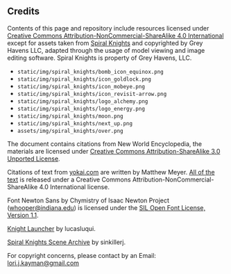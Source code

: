 
## Credits

Contents of this page and repository include resources licensed under [Creative Commons Attribution-NonCommercial-ShareAlike 4.0 International](https://creativecommons.org/licenses/by-nc-sa/4.0/) except for assets taken from [Spiral Knights](https://wiki.spiralknights.com/Spiral_Knights) and copyrighted by Grey Havens LLC, adapted through the usage of model viewing and image editing software. Spiral Knights is property of Grey Havens, LLC.

- `static/img/spiral_knights/bomb_icon_equinox.png`
- `static/img/spiral_knights/icon_goldlock.png`
- `static/img/spiral_knights/icon_mobeye.png`
- `static/img/spiral_knights/icon_revisit-arrow.png`
- `static/img/spiral_knights/logo_alchemy.png`
- `static/img/spiral_knights/logo_energy.png`
- `static/img/spiral_knights/moon.png`
- `static/img/spiral_knights/next_up.png`
- `assets/img/spiral_knights/over.png`


The document contains citations from New World Encyclopedia, the materials are licensed under [Creative Commons Attribution-ShareAlike 3.0 Unported License](https://www.newworldencyclopedia.org/entry/New%20World%20Encyclopedia:Creative_Commons_CC-by-sa_3.0).

Citations of text from [yokai.com](https://yokai.com) are written by Matthew Meyer. [All of the text](https://yokai.com/copyright/) is released under a Creative Commons Attribution-NonCommercial-ShareAlike 4.0 International license.

Font Newton Sans by Chymistry of Isaac Newton Project (whooper@indiana.edu) is licensed under the [SIL Open Font License, Version 1.1](http://scripts.sil.org/OFL).

[Knight Launcher](https://github.com/lucasluqui/KnightLauncher) by lucasluqui.

[Spiral Knights Scene Archive](https://github.com/sinkillerj/SpiralKnightsSceneArchive) by sinkillerj.

For copyright concerns, please contact by an Email: [lori.j.kayman@gmail.com](mailto:lori.j.kayman@gmail.com)
